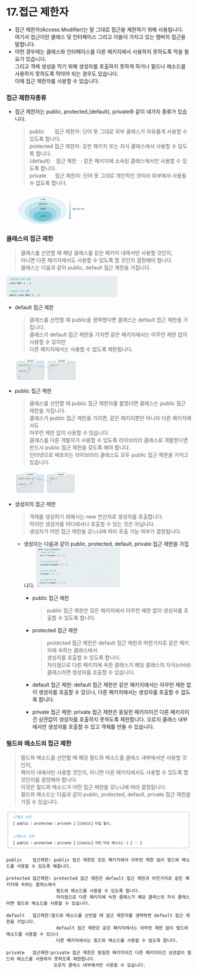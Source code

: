 # 17.접근 제한자
 - 접근 제한자(Access Modifier)는 말 그대로 접근을 제한하기 위해 사용됩니다.<br>
   여기서 접근이란 클래스 및 인터페이스 그리고 이들이 가지고 있는 멤버의 접근을 말합니다. 
 - 어떤 경우에는 클래스와 인터페이스를 다른 패키지에서 사용하지 못하도록 막을 필요가 있습니다.<br> 
   그리고 객체 생성을 막기 위해 생성자를 호출하지 못하게 하거나 필드나 메소드를 사용하지 못하도록 막아야 되는 경우도 있습니다.<br> 
   이때 접근 제한자를 사용할 수 있습니다. 
### 접근 제한자종류
  - 접근 제한자는 public, protected,(default), private와 같이  네가지 종류가 있습니다.
    > public&nbsp;&nbsp;&nbsp;&nbsp;&nbsp;&nbsp;&nbsp;접근 제한자: 단어 뜻 그대로 외부 클래스가 자유롭게 사용할 수 있도록 합니다.<br>
    > protected 접근 제한자: 같은 패키지 또는 자식 클래스에서 사용할 수 있도록 합니다.<br>
    > (default)&nbsp;&nbsp;&nbsp;&nbsp;접근 제한&nbsp;&nbsp;&nbsp;: 같은 패키지에 소속된 클래스에서만 사용할 수 있도록 합니다.<br>
    > private&nbsp;&nbsp;&nbsp;&nbsp;&nbsp;&nbsp;접근 제한자: 단어 뜻 그대로 개인적인 것이라 외부에서 사용될 수 없도록 합니다.<br>

       <img src='image-49.png' width='40%'>
 

### 클래스의 접근 제한
   > 클래스를 선언할 때 해당 클래스를 같은 패키지 내에서만 사용할 것인지,<br>
   >   아니면 다른 패키지에서도 사용할 수 있도록 할 것인지 결정해야 합니다. <br>
   > 클래스는 다음과 같이 public, default 접근 제한을 가집니다.<br>
   <img src='image-50.png' width='60%'>
   
 
  - default 접근 제한
	>클래스를 선언할 때 public을 생략했다면 클래스는 default 접근 제한을 가집니다. <br>
	>클래스가 default 접근 제한을 가지면 같은 패키지에서는 아무런 제한 없이 사용할 수 있지만 <br>
	>다른 패키지에서는 사용할 수 없도록 제한됩니다.<br>

	   <img src='image-51.png' width='35%'>

	

  - public 접근 제한
    >클래스를 선언할 때 public 접근 제한자를 붙였다면 클래스는 public 접근 제한을 가집니다.<br> 
	  >클래스가 public 접근 제한을 가지면, 같은 패키지뿐만 아니라 다른 패키지에서도 <br>
	  >  아무런 제한 없이 사용할 수 있습니다. <br>
	  >클래스를 다른 개발자가 사용할 수 있도록 라이브러리 클래스로 개발한다면 반드시 
    >  public 접근 제한을 갖도록 해야 합니다.<br>
    >인터넷으로 배포되는 라이브러리 클래스도 모두 public 접근 제한을 가지고 있습니다.<br>

       <img src='image-52.png' width='35%'>


  - 생성자의 접근 제한
    >객체를 생성하기 위해서는 new 연산자로 생성자를 호출합니다. <br>
	>하지만 생성자를 어디에서나 호출할 수 있는 것은 아닙니다. <br>
	>생성자가 어떤 접근 제한을 갖느냐에 따라 호출 가능 여부가 결정됩니다.<br>

    - 생성자는 다음과 같이 public, protected, default, private 접근 제한을 가집니다.
          <img src='image-53.png' width='50%'>


	   - public    접근 제한
          >public 접근 제한은 모든 패키지에서 아무런 제한 없이 생성자를 호출할 수 있도록 합니다. 
	   - protected 접근 제한
          > protected 접근 제한은 default 접근 제한과 마찬가지로 같은 패키지에 속하는 클래스에서<br> 
				  생성자를 호출할 수 있도록 합니다. <br>
				  차이점으로 다른 패키지에 속한 클래스가 해당 클래스의 자식(child) 클래스라면 생성자를 호출할 수 있습니다. <br>

	   - default   접근 제한: default 접근 제한은 같은 패키지에서는 아무런 제한 없이 생성자를 호출할 수 있으나, 
				다른 패키지에서는 생성자를 호출할 수 없도록 합니다. 
	   - private   접근 제한: private 접근 제한은 동일한 패키지이건 다른 패키지이건 상관없이 생성자를 호출하지 못하도록 제한합니다.
				오로지 클래스 내부에서만 생성자를 호출할 수 있고 객체를 만들 수 있습니다.


### 필드와 메소드의 접근 제한
  >필드와 메소드를 선언할 때 해당 필드와 메소드를 클래스 내부에서만 사용할 것인지,<br>
  >패키지 내에서만 사용할 것인지, 아니면 다른 패키지에서도 사용할 수 있도록 할 것인지를 결정해야 합니다. <br>
  >이것은 필드와 메소드가 어떤 접근 제한을 갖느냐에 따라 결정됩니다. <br>
  >필드와 메소드는 다음과 같이 public, protected, default, private 접근 제한을 가질 수 있습니다.<br>

  ![Alt text](image-54.png)

```
public    접근제한: public 접근 제한은 모든 패키지에서 아무런 제한 없이 필드와 메소드를 사용할 수 있도록 해줍니다. 

protected 접근제한: protected 접근 제한은 default 접근 제한과 마찬가지로 같은 패키지에 속하는 클래스에서 
                   필드와 메소드를 사용할 수 있도록 합니다. 
				   차이점으로 다른 패키지에 속한 클래스가 해당 클래스의 자식 클래스라면 필드와 메소드를 사용할 수 있습니다.  

default   접근제한:필드와 메소드를 선언할 때 접근 제한자를 생략하면 default 접근 제한을 가집니다. 
                   default 접근 제한은 같은 패키지에서는 아무런 제한 없이 필드와 메소드를 사용할 수 있으나 
				   다른 패키지에서는 필드와 메소드를 사용할 수 없도록 합니다.  

private   접근제한:private 접근 제한은 동일한 패키지이건 다른 패키지이건 상관없이 필드와 메소드를 사용하지 못하도록 제한합니다.
                  오로지 클래스 내부에서만 사용할 수 있습니다.

  ```